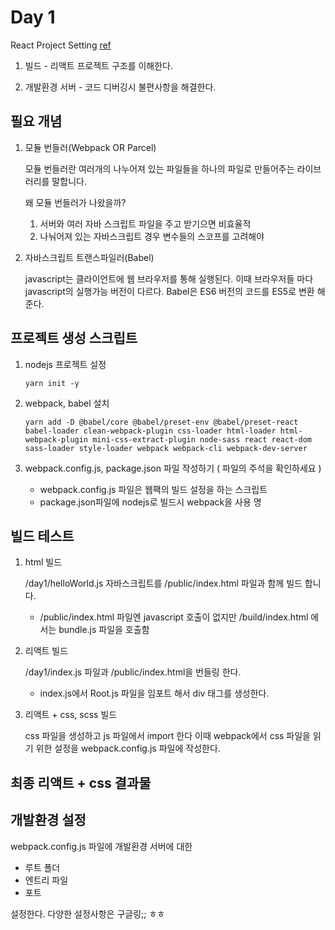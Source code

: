 # Day 1 


React Project Setting [ref](https://velog.io/@jeff0720/React-%EA%B0%9C%EB%B0%9C-%ED%99%98%EA%B2%BD%EC%9D%84-%EA%B5%AC%EC%B6%95%ED%95%98%EB%A9%B4%EC%84%9C-%EB%B0%B0%EC%9A%B0%EB%8A%94-Webpack-%EA%B8%B0%EC%B4%88)

1. 빌드 - 리액트 프로젝트 구조를 이해한다.

2. 개발환경 서버 - 코드 디버깅시 불편사항을 해결한다.


## 필요 개념 

1. 모듈 번들러(Webpack OR Parcel)

   모듈 번들러란 여러개의 나누어져 있는 파일들을 하나의 파일로 만들어주는 라이브러리를 말합니다.
  
    왜 모듈 번들러가 나왔을까?  
    
    1) 서버와 여러 자바 스크립트 파일을 주고 받기으면 비효율적
    2) 나눠어져 있는 자바스크립트 경우 변수들의 스코프를 고려해야
    
2. 자바스크립트 트랜스파일러(Babel)

    javascript는 클라이언트에 웹 브라우저를 통해 실행된다. 이때 브라우저들 마다 javascript의 실행가능 버전이 다르다.
    Babel은 ES6 버전의 코드를 ES5로 변환 해준다. 
    
      
## 프로젝트 생성 스크립트

1. nodejs 프로젝트 설정

    ``` yarn init -y ```
    
2. webpack, babel 설치

   ``` yarn add -D @babel/core @babel/preset-env @babel/preset-react babel-loader clean-webpack-plugin css-loader html-loader html-webpack-plugin mini-css-extract-plugin node-sass react react-dom sass-loader style-loader webpack webpack-cli webpack-dev-server ```
   
3. webpack.config.js, package.json 파일 작성하기 ( 파일의 주석을 확인하세요 )

   - webpack.config.js 파일은 웹팩의 빌드 설정을 하는 스크립트
   - package.json파일에 nodejs로 빌드시 webpack을 사용 명
    
 
 
 ## 빌드 테스트
 
 1. html 빌드 
 
    /day1/helloWorld.js 자바스크립트를 /public/index.html 파일과 함께 빌드 합니다. 
    * /public/index.html 파일엔 javascript 호출이 없지만 /build/index.html 에서는 bundle.js 파일을 호출함
    
 2. 리액트 빌드
    
    /day1/index.js 파일과 /public/index.html을 번들링 한다. 
    * index.js에서 Root.js 파일을 임포트 해서 div 태그를 생성한다.
    
 3. 리액트 + css, scss 빌드
 
    css 파일을 생성하고 js 파일에서 import 한다 이때 webpack에서 css 파일을 읽기 위한 설정을 webpack.config.js 파일에 작성한다. 
    
    


## 최종 리액트 + css 결과물

[logo]: (/result/react.png) "Logo Title Text 2"


## 개발환경 설정

webpack.config.js 파일에 개발환경 서버에 대한 
- 루트 폴더
- 엔트리 파일
- 포트 

설정한다. 다양한 설정사항은 구글링;; ㅎㅎ 